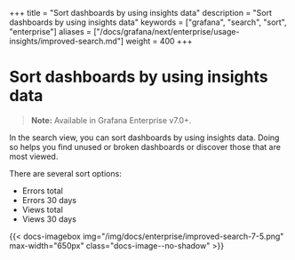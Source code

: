 +++
title = "Sort dashboards by using insights data"
description = "Sort dashboards by using insights data"
keywords = ["grafana", "search", "sort", "enterprise"]
aliases = ["/docs/grafana/next/enterprise/usage-insights/improved-search.md"]
weight = 400
+++

# Sort dashboards by using insights data

> **Note:** Available in Grafana Enterprise v7.0+.

In the search view, you can sort dashboards by using insights data. Doing so helps you find unused or broken dashboards or discover those that are most viewed.

There are several sort options:
- Errors total
- Errors 30 days
- Views total
- Views 30 days

{{< docs-imagebox img="/img/docs/enterprise/improved-search-7-5.png" max-width="650px" class="docs-image--no-shadow" >}}
